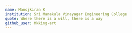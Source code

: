 ```yaml
---
name: Manojkiran K
institution: Sri Manakula Vinayagar Engineering College
quote: Where there is a will, there is a way
github_user: Mkking-art
---
```

